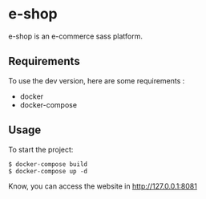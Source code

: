 # e-shop
e-shop is an e-commerce sass platform.

## Requirements
To use the dev version, here are some requirements : 

* docker
* docker-compose

## Usage
To start the project:
```
$ docker-compose build
$ docker-compose up -d
```
Know, you can access the website in http://127.0.0.1:8081
